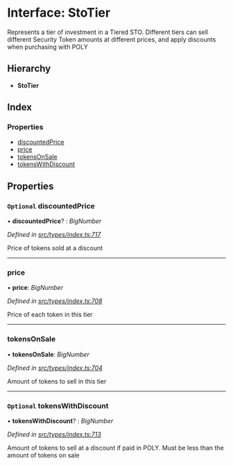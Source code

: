 # Interface: StoTier

Represents a tier of investment in a Tiered STO.
Different tiers can sell different Security Token amounts at different prices, and apply discounts when purchasing with POLY

## Hierarchy

* **StoTier**

## Index

### Properties

* [discountedPrice](_types_index_.stotier.md#optional-discountedprice)
* [price](_types_index_.stotier.md#price)
* [tokensOnSale](_types_index_.stotier.md#tokensonsale)
* [tokensWithDiscount](_types_index_.stotier.md#optional-tokenswithdiscount)

## Properties

### `Optional` discountedPrice

• **discountedPrice**? : *BigNumber*

*Defined in [src/types/index.ts:717](https://github.com/PolymathNetwork/polymath-sdk/blob/454d285/src/types/index.ts#L717)*

Price of tokens sold at a discount

___

###  price

• **price**: *BigNumber*

*Defined in [src/types/index.ts:708](https://github.com/PolymathNetwork/polymath-sdk/blob/454d285/src/types/index.ts#L708)*

Price of each token in this tier

___

###  tokensOnSale

• **tokensOnSale**: *BigNumber*

*Defined in [src/types/index.ts:704](https://github.com/PolymathNetwork/polymath-sdk/blob/454d285/src/types/index.ts#L704)*

Amount of tokens to sell in this tier

___

### `Optional` tokensWithDiscount

• **tokensWithDiscount**? : *BigNumber*

*Defined in [src/types/index.ts:713](https://github.com/PolymathNetwork/polymath-sdk/blob/454d285/src/types/index.ts#L713)*

Amount of tokens to sell at a discount if paid in POLY.
Must be less than the amount of tokens on sale
